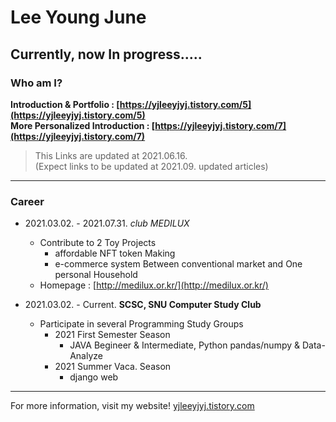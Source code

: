# Lee Young June

## Currently, now In progress.....

### Who am I?
**Introduction & Portfolio : [https://yjleeyjyj.tistory.com/5](https://yjleeyjyj.tistory.com/5)**   
**More Personalized Introduction : [https://yjleeyjyj.tistory.com/7](https://yjleeyjyj.tistory.com/7)**

> This Links are updated at 2021.06.16.   
> (Expect links to be updated at 2021.09. updated articles)

********************
### Career

- 2021.03.02. - 2021.07.31. *club MEDILUX*
   - Contribute to 2 Toy Projects
      + affordable NFT token Making
      + e-commerce system Between conventional market and One personal Household
   - Homepage : [http://medilux.or.kr/](http://medilux.or.kr/)

- 2021.03.02. - Current. **SCSC, SNU Computer Study Club**
  + Participate in several Programming Study Groups
    - 2021 First Semester Season
       + JAVA Begineer & Intermediate, Python pandas/numpy & Data-Analyze  
    - 2021 Summer Vaca. Season
       + django web

********************
For more information, visit my website!
[yjleeyjyj.tistory.com](yjleeyjyj.tistory.com)
